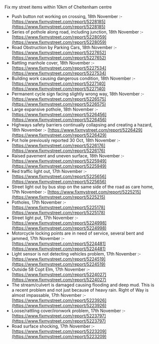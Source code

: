 Fix my street items within 10km of Cheltenham centre

<!-- fix_marker starts -->

- Push button not working on crossing, 18th November :- [https://www.fixmystreet.com/report/5228185](https://www.fixmystreet.com/report/5228185)
- Series of pothole along road, including junction, 18th November :- [https://www.fixmystreet.com/report/5228059](https://www.fixmystreet.com/report/5228059)
- Road Obstruction by Parking Cars, 18th November :- [https://www.fixmystreet.com/report/5227652](https://www.fixmystreet.com/report/5227652)
- Rattling manhole cover, 18th November :- [https://www.fixmystreet.com/report/5227534](https://www.fixmystreet.com/report/5227534)
- Building work causing dangerous condition, 18th November :- [https://www.fixmystreet.com/report/5227140](https://www.fixmystreet.com/report/5227140)
- Permanent cycle sign facing slightly wrong way, 18th November :- [https://www.fixmystreet.com/report/5226575](https://www.fixmystreet.com/report/5226575)
- Large expansive pothole, 18th November :- [https://www.fixmystreet.com/report/5226456](https://www.fixmystreet.com/report/5226456)
- Highways safety barriers continually collapsing and creating a hazard, 18th November :- [https://www.fixmystreet.com/report/5226429](https://www.fixmystreet.com/report/5226429)
- Pot hole previously reported 30 Oct, 18th November :- [https://www.fixmystreet.com/report/5226176](https://www.fixmystreet.com/report/5226176)
- Raised pavement and uneven surface, 18th November :- [https://www.fixmystreet.com/report/5225949](https://www.fixmystreet.com/report/5225949)
- Red traffic light out, 17th November :- [https://www.fixmystreet.com/report/5225656](https://www.fixmystreet.com/report/5225656)
- Street light out by bus stop on the same side of the road as care home, 17th November :- [https://www.fixmystreet.com/report/5225215](https://www.fixmystreet.com/report/5225215)
- Potholes, 17th November :- [https://www.fixmystreet.com/report/5225178](https://www.fixmystreet.com/report/5225178)
- Street light put, 17th November :- [https://www.fixmystreet.com/report/5224998](https://www.fixmystreet.com/report/5224998)
- Motorcycle locking points are in need of service, several bent and jammed, 17th November :- [https://www.fixmystreet.com/report/5224481](https://www.fixmystreet.com/report/5224481)
- Light sensor is not detecting vehicles problem, 17th November :- [https://www.fixmystreet.com/report/5224519](https://www.fixmystreet.com/report/5224519)
- Outside 58 Copt Elm, 17th November :- [https://www.fixmystreet.com/report/5224027](https://www.fixmystreet.com/report/5224027)
- The stream/culvert is damaged causing flooding and deep mud. This is a recent problem and not just because of heavy rain. Right of Way is almost impassable, 17th November :- [https://www.fixmystreet.com/report/5223926](https://www.fixmystreet.com/report/5223926)
- Loose/rattling cover/ironwork problem, 17th November :- [https://www.fixmystreet.com/report/5223797](https://www.fixmystreet.com/report/5223797)
- Road surface shocking, 17th November :- [https://www.fixmystreet.com/report/5223209](https://www.fixmystreet.com/report/5223209)

<!-- fix_marker ends -->